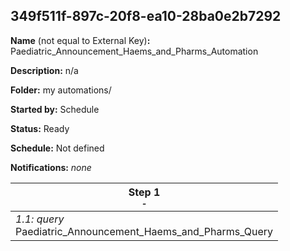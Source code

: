 ## 349f511f-897c-20f8-ea10-28ba0e2b7292

**Name** (not equal to External Key)**:** Paediatric_Announcement_Haems_and_Pharms_Automation

**Description:** n/a

**Folder:** my automations/

**Started by:** Schedule

**Status:** Ready

**Schedule:** Not defined

**Notifications:** _none_


| Step 1<br>_<small>-</small>_ |
| --- |
| _1.1: query_<br>Paediatric_Announcement_Haems_and_Pharms_Query |
